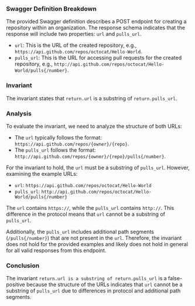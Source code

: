### Swagger Definition Breakdown
The provided Swagger definition describes a POST endpoint for creating a repository within an organization. The response schema indicates that the response will include two properties: `url` and `pulls_url`. 

- `url`: This is the URL of the created repository, e.g., `https://api.github.com/repos/octocat/Hello-World`.
- `pulls_url`: This is the URL for accessing pull requests for the created repository, e.g., `http://api.github.com/repos/octocat/Hello-World/pulls{/number}`.

### Invariant
The invariant states that `return.url` is a substring of `return.pulls_url`. 

### Analysis
To evaluate the invariant, we need to analyze the structure of both URLs:
- The `url` typically follows the format: `https://api.github.com/repos/{owner}/{repo}`.
- The `pulls_url` follows the format: `http://api.github.com/repos/{owner}/{repo}/pulls{/number}`.

For the invariant to hold, the `url` must be a substring of `pulls_url`. However, examining the example URLs:
- `url`: `https://api.github.com/repos/octocat/Hello-World`
- `pulls_url`: `http://api.github.com/repos/octocat/Hello-World/pulls{/number}`

The `url` contains `https://`, while the `pulls_url` contains `http://`. This difference in the protocol means that `url` cannot be a substring of `pulls_url`. 

Additionally, the `pulls_url` includes additional path segments (`/pulls{/number}`) that are not present in the `url`. Therefore, the invariant does not hold for the provided examples and likely does not hold in general for all valid responses from this endpoint.

### Conclusion
The invariant `return.url is a substring of return.pulls_url` is a false-positive because the structure of the URLs indicates that `url` cannot be a substring of `pulls_url` due to differences in protocol and additional path segments.
